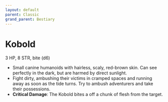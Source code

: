 ```yaml
---
layout: default
parent: Classic
grand_parent: Bestiary
---
```


# Kobold

3 HP, 8 STR, bite (d6)

- Small canine humanoids with hairless, scaly, red-brown skin. Can see perfectly in the dark, but are harmed by direct sunlight. 
- Fight dirty, ambushing their victims in cramped spaces and running away as soon as the tide turns. Try to ambush adventurers and take their possessions. 
- **Critical Damage**: The Kobold bites a off a chunk of flesh from the target.
